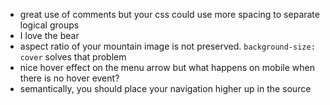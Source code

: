 - great use of comments but your css could use more spacing to separate logical groups
- I love the bear
- aspect ratio of your mountain image is not preserved. `background-size: cover` solves that problem
- nice hover effect on the menu arrow but what happens on mobile when there is no hover event?
- semantically, you should place your navigation higher up in the source